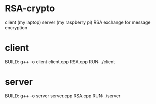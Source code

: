 # RSA-crypto
client (my laptop) server (my raspberry pi) RSA exchange for message encryption

# client
BUILD: g++ -o client client.cpp RSA.cpp
RUN: ./client

# server
BUILD: g++ -o server server.cpp RSA.cpp
RUN: ./server
